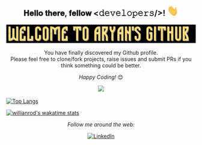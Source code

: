 <div align="center">
<h2> 𝐇𝐞𝐥𝐥𝐨 𝐭𝐡𝐞𝐫𝐞, 𝐟𝐞𝐥𝐥𝐨𝐰 <𝚍𝚎𝚟𝚎𝚕𝚘𝚙𝚎𝚛𝚜/>! <img src="https://github.com/ABSphreak/ABSphreak/blob/master/gifs/Hi.gif" width="30"></h2>
</div>

<div align = "center"  >
  <img src="https://github.com/222Aryan/222Aryan/blob/main/bafuwkzt.gif" alt="Welcome!" width="700"/>
</div>
<div align="center">

You have finally discovered my Github profile. <br>
Please feel free to clone/fork projects, raise issues and submit PRs if you think something could be better. <br>
  
<i>Happy Coding!</i> 😊

</div>
<div align="center">
  
  <picture align = "center">
  <source 
    srcset="https://github-readme-stats.vercel.app/api?username=222Aryan&show_icons=true&theme=dark"
    media="(prefers-color-scheme: dark)"
  />
  <source
    srcset="https://github-readme-stats.vercel.app/api?username=222Aryan&show_icons=true"
    media="(prefers-color-scheme: light), (prefers-color-scheme: no-preference)"
  />
  <img src="https://github-readme-stats.vercel.app/api?username=222Aryan&show_icons=true" />
  </picture>
</div>

[![Top Langs](https://github-readme-stats.vercel.app/api/top-langs/?username=222Aryan&layout=compact)](https://github.com/222Aryan/github-readme-stats)

[![willianrod's wakatime stats](https://github-readme-stats.vercel.app/api/wakatime?username=willianrod)](https://github.com/222Aryan/github-readme-stats)

<div align ="center">
  <i>Follow me around the web:</i><br>

  <a href="https://www.linkedin.com/in/absphreak" target="_blank"><img src="https://img.shields.io/badge/LinkedIn-%230077B5.svg?&style=flat-  square&logo=linkedin&logoColor=white" alt="LinkedIn"></a>
  
</div>
